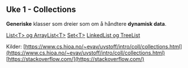 ## Uke 1 - Collections
**Generiske** klasser som dreier som om å håndtere **dynamisk data**.

[List\<T\> og ArrayList\<T\>](https://github.com/Nudua/programutvikling/tree/master/uke1/list.md)
[Set\<T\>](https://github.com/Nudua/programutvikling/tree/master/uke1/set.md)
[LinkedList og TreeList](https://github.com/Nudua/programutvikling/tree/master/uke1/other.md)

Kilder:
[https://www.cs.hioa.no/~evav/uvstoff/intro/coll/collections.html](https://www.cs.hioa.no/~evav/uvstoff/intro/coll/collections.html)
[https://stackoverflow.com/](https://stackoverflow.com/)